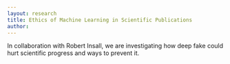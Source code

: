 ```yaml
---
layout: research
title: Ethics of Machine Learning in Scientific Publications
author: 
---
```


In collaboration with Robert Insall, we are investigating how deep fake could hurt scientific progress and ways to prevent it. 
